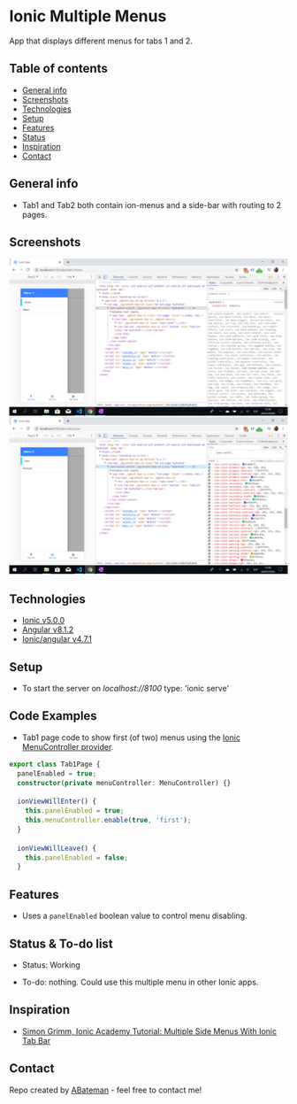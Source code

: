 # Ionic Multiple Menus

App that displays different menus for tabs 1 and 2.

## Table of contents

* [General info](#general-info)
* [Screenshots](#screenshots)
* [Technologies](#technologies)
* [Setup](#setup)
* [Features](#features)
* [Status](#status)
* [Inspiration](#inspiration)
* [Contact](#contact)

## General info

* Tab1 and Tab2 both contain ion-menus and a side-bar with routing to 2 pages.

## Screenshots

![Ionic page](./img/menu1.png)
![Ionic page](./img/menu2.png)


## Technologies

* [Ionic v5.0.0](https://ionicframework.com/)
* [Angular v8.1.2](https://angular.io/)
* [Ionic/angular v4.7.1](https://www.npmjs.com/package/@ionic/angular)

## Setup

* To start the server on _localhost://8100_ type: 'ionic serve'

## Code Examples

* Tab1 page code to show first (of two) menus using the [Ionic MenuController provider](https://ionicframework.com/docs/v3/api/components/app/MenuController/).

```typescript
export class Tab1Page {
  panelEnabled = true;
  constructor(private menuController: MenuController) {}

  ionViewWillEnter() {
    this.panelEnabled = true;
    this.menuController.enable(true, 'first');
  }

  ionViewWillLeave() {
    this.panelEnabled = false;
  }
```

## Features

* Uses a `panelEnabled` boolean value to control menu disabling. 

## Status & To-do list

* Status: Working

* To-do: nothing. Could use this multiple menu in other Ionic apps.

## Inspiration

* [Simon Grimm, Ionic Academy Tutorial: Multiple Side Menus With Ionic Tab Bar](https://www.youtube.com/watch?v=4VYC725VMNA)

## Contact

Repo created by [ABateman](https://www.andrewbateman.org) - feel free to contact me!
